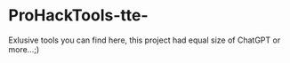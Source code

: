 # ProHackTools-tte-
Exlusive tools you can find here, this project had  equal size of ChatGPT or more...;)
